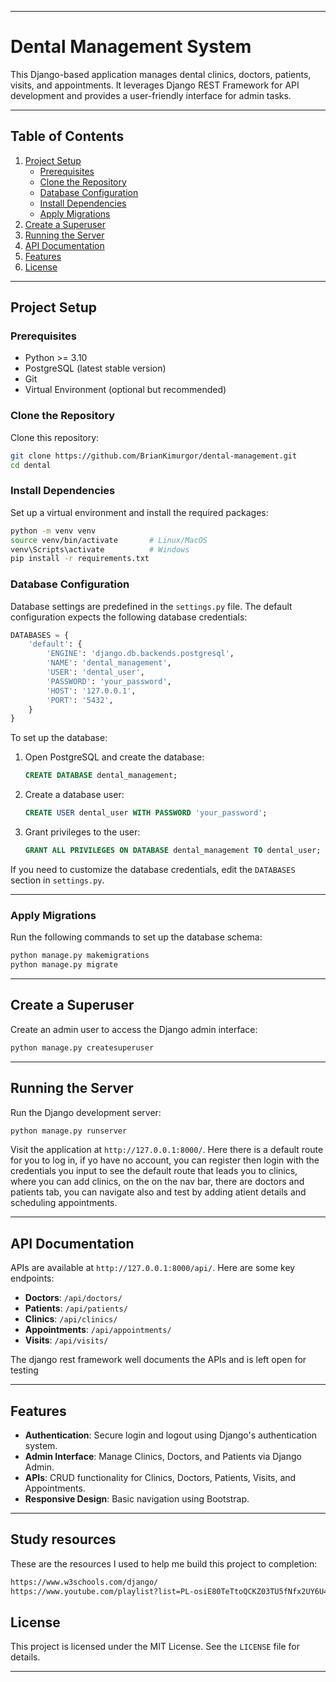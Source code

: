
---

# Dental Management System

This Django-based application manages dental clinics, doctors, patients, visits, and appointments. It leverages Django REST Framework for API development and provides a user-friendly interface for admin tasks.

---

## Table of Contents
1. [Project Setup](#project-setup)
   - [Prerequisites](#prerequisites)
   - [Clone the Repository](#clone-the-repository)
   - [Database Configuration](#database-configuration)
   - [Install Dependencies](#install-dependencies)
   - [Apply Migrations](#apply-migrations)
2. [Create a Superuser](#create-a-superuser)
3. [Running the Server](#running-the-server)
4. [API Documentation](#api-documentation)
5. [Features](#features)
6. [License](#license)

---

## Project Setup

### Prerequisites
- Python >= 3.10
- PostgreSQL (latest stable version)
- Git
- Virtual Environment (optional but recommended)

### Clone the Repository
Clone this repository:
```bash
git clone https://github.com/BrianKimurgor/dental-management.git
cd dental
```

### Install Dependencies
Set up a virtual environment and install the required packages:
```bash
python -m venv venv
source venv/bin/activate       # Linux/MacOS
venv\Scripts\activate          # Windows
pip install -r requirements.txt
```

### Database Configuration
Database settings are predefined in the `settings.py` file. The default configuration expects the following database credentials:
```python
DATABASES = {
    'default': {
        'ENGINE': 'django.db.backends.postgresql',
        'NAME': 'dental_management',
        'USER': 'dental_user',
        'PASSWORD': 'your_password',
        'HOST': '127.0.0.1',
        'PORT': '5432',
    }
}
```

To set up the database:

1. Open PostgreSQL and create the database:
   ```sql
   CREATE DATABASE dental_management;
   ```
2. Create a database user:
   ```sql
   CREATE USER dental_user WITH PASSWORD 'your_password';
   ```
3. Grant privileges to the user:
   ```sql
   GRANT ALL PRIVILEGES ON DATABASE dental_management TO dental_user;
   ```

If you need to customize the database credentials, edit the `DATABASES` section in `settings.py`.

---





### Apply Migrations
Run the following commands to set up the database schema:
```bash
python manage.py makemigrations
python manage.py migrate
```

---

## Create a Superuser
Create an admin user to access the Django admin interface:
```bash
python manage.py createsuperuser
```

---

## Running the Server
Run the Django development server:
```bash
python manage.py runserver
```
Visit the application at `http://127.0.0.1:8000/`.
Here there is a default route for you to log in, if yo have no account, you can register then login with the credentials you input to see the default route that leads you to clinics, where you can add clinics, on the on the nav bar, there are doctors and patients tab, you can navigate also and test by adding atient details and scheduling appointments.

---

## API Documentation
APIs are available at `http://127.0.0.1:8000/api/`. Here are some key endpoints:
- **Doctors**: `/api/doctors/`
- **Patients**: `/api/patients/`
- **Clinics**: `/api/clinics/`
- **Appointments**: `/api/appointments/`
- **Visits**: `/api/visits/`

The django rest framework well documents the APIs and is left open for testing

---

## Features
- **Authentication**: Secure login and logout using Django's authentication system.
- **Admin Interface**: Manage Clinics, Doctors, and Patients via Django Admin.
- **APIs**: CRUD functionality for Clinics, Doctors, Patients, Visits, and Appointments.
- **Responsive Design**: Basic navigation using Bootstrap.

---
## Study resources
These are the resources I used to help me build this project to completion:
```bash
https://www.w3schools.com/django/
https://www.youtube.com/playlist?list=PL-osiE80TeTtoQCKZ03TU5fNfx2UY6U4p

```

## License
This project is licensed under the MIT License. See the `LICENSE` file for details.

---